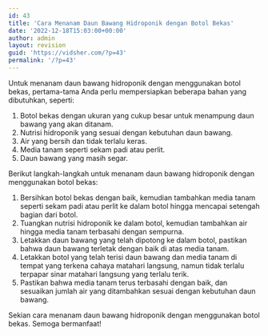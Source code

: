 ```yaml
---
id: 43
title: 'Cara Menanam Daun Bawang Hidroponik dengan Botol Bekas'
date: '2022-12-18T15:03:00+00:00'
author: admin
layout: revision
guid: 'https://vidsher.com/?p=43'
permalink: '/?p=43'
---
```


Untuk menanam daun bawang hidroponik dengan menggunakan botol bekas, pertama-tama Anda perlu mempersiapkan beberapa bahan yang dibutuhkan, seperti:

1. Botol bekas dengan ukuran yang cukup besar untuk menampung daun bawang yang akan ditanam.
2. Nutrisi hidroponik yang sesuai dengan kebutuhan daun bawang.
3. Air yang bersih dan tidak terlalu keras.
4. Media tanam seperti sekam padi atau perlit.
5. Daun bawang yang masih segar.

Berikut langkah-langkah untuk menanam daun bawang hidroponik dengan menggunakan botol bekas:

1. Bersihkan botol bekas dengan baik, kemudian tambahkan media tanam seperti sekam padi atau perlit ke dalam botol hingga mencapai setengah bagian dari botol.
2. Tuangkan nutrisi hidroponik ke dalam botol, kemudian tambahkan air hingga media tanam terbasahi dengan sempurna.
3. Letakkan daun bawang yang telah dipotong ke dalam botol, pastikan bahwa daun bawang terletak dengan baik di atas media tanam.
4. Letakkan botol yang telah terisi daun bawang dan media tanam di tempat yang terkena cahaya matahari langsung, namun tidak terlalu terpapar sinar matahari langsung yang terlalu terik.
5. Pastikan bahwa media tanam terus terbasahi dengan baik, dan sesuaikan jumlah air yang ditambahkan sesuai dengan kebutuhan daun bawang.

Sekian cara menanam daun bawang hidroponik dengan menggunakan botol bekas. Semoga bermanfaat!
